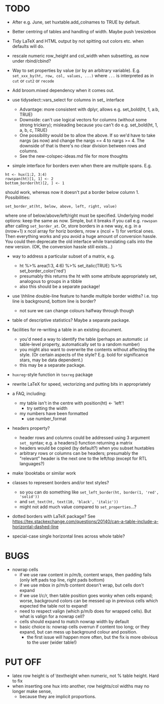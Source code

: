 
TODO
====

* After e.g. June, set huxtable.add_colnames to TRUE by default.
  
* Better centring of tables and handling of width. Maybe push \resizebox

* Tidy LaTeX and HTML output by not spitting out colors etc. when defaults will do.

* rescale numeric row_height and col_width when subsetting, as now under rbind/cbind?

* Way to set properties by value (or by an arbitrary variable). E.g.
  `set_xxx_by(ht, row, col, values, ...)`
  where `...` is interpreted as in `cut` or `cut2` or `recode`

* Add broom.mixed dependency when it comes out.

* use tidyselect::vars_select for columns in set_ interface
  - Advantage: more consistent with dplyr, allows e.g. set_bold(ht, 1, a:b, TRUE)
  - Downside: can't use logical vectors for columns (without some strong trickery); 
    misleading because you can't do e.g. set_bold(ht, 1, a, b, c, TRUE)
  - One possibility would be to allow the above. If so we'd have to 
    take nargs (as now) and change the nargs == 4 to nargs >= 4. 
    The downside of that is there's no clear division between rows and columns.
  - See the new-colspec-ideas.md file for more thoughts
  
* simple interface for borders even when there are multiple spans. E.g.
```
ht <- hux(1:2, 3:4)
rowspan(ht)[1, 1] <- 2
bottom_border(ht)[2, ] <- 1
```
should work, whereas now it doesn't put a border below column 1.
Possibilities:
```
set_border_at(ht, below, above, left, right, value)
```
where one of below/above/left/right must be specified.
Underlying model options: keep the same as now. Simple, but it breaks if you call e.g. `rowspan`
after calling `set_border_at`. Or, store borders in a new way, e.g. in a (nrow+1) x ncol array
for horiz borders, nrow x (ncol + 1) for vertical ones. Then everything works and you avoid
a huge amount of conversion hassle. You could then deprecate the old interface while
translating calls into the new version. (OK, the conversion hassle still exists...)

* way to address a particular subset of a matrix, e.g.
  - ht %>% area(1:3, 4:6) %>% set_italic(TRUE) %>% set_border_color('red')
  - presumably this returns the ht with some attribute appropriately set, analogous to groups in a tibble
  - also this should be a separate package! 
  
* use \hhline double-line feature to handle multiple border widths? i.e. top line is background,
  bottom line is border?
  - not sure we can change colours halfway through though
  
* table of descriptive statistics? Maybe a separate package.

* facilities for re-writing a table in an existing document. 
  - you'd need a way to identify the table (perhaps an automatic `id` table-level property, automatically set to a random
  number)
  - you might also want to overwrite the contents without affecting the style. (Or certain aspects of the style? E.g. bold for
  significance stars, may be data dependent.)
  - this may be a separate package.

* `huxreg`-style function in `texreg` package

* rewrite LaTeX for speed, vectorizing and putting bits in appropriately

* a FAQ, including:
  - my table isn't in the centre with position(ht) <- 'left'!
    - try setting the width
  - my numbers have been formatted
    - use number_format
    
* headers property?
  - header rows and columns could be addressed using 3 argument `set_` syntax; e.g. a headers() function returning a 
    matrix
  - headers would be copied (by default?) when you subset huxtables
  - arbitrary rows or columns can be headers; presumably the "relevant" header is the next one to the left/top
    (except for RTL languages?)
    
* make \booktabs or similar work

* classes to represent borders and/or text styles? 
  - so you can do something like `set_left_border(ht, border(1, 'red', 'solid'))`
  - and `set_text(ht, text(10, 'black', 'italic'))`
  - might not add much value compared to `set_properties`...?
  
* dotted borders with LaTeX package? See https://tex.stackexchange.com/questions/20140/can-a-table-include-a-horizontal-dashed-line

* special-case single horizontal lines across whole table?



BUGS
====

* nowrap cells
  - if we use raw content in p/m/b, content wraps, then padding fails (only left pads top line, right pads bottom)
  - if we use mbox in p/m/b content doesn't wrap, but cells don't expand
  - if we use l/c/r, then table position goes wonky when cells expand; worse, background colors
    can be messed up in previous cells which expected the table not to expand!
  - need to respect valign (which p/m/b does for wrapped cells). But what is valign for a nowrap cell?
  - cells should expand to match nowrap width by default
  - basic choice is: nowrap cells overrun if content too long; or they expand, but can mess up background
    colour and position. 
    - the first issue will happen more often, but the fix is more obvious to the user (wider table!)

PUT OFF
=======
* latex row height is of \\textheight when numeric, not % table height. Hard to fix
* when inserting one hux into another, row heights/col widths may no longer make sense,
  - because they are implicit proportions.





